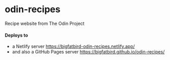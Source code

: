 # odin-recipes
Recipe website from The Odin Project

#### Deploys to
* a Netlify server https://bigfatbird-odin-recipes.netlify.app/
* and also a GitHub Pages server https://bigfatbird.github.io/odin-recipes/

